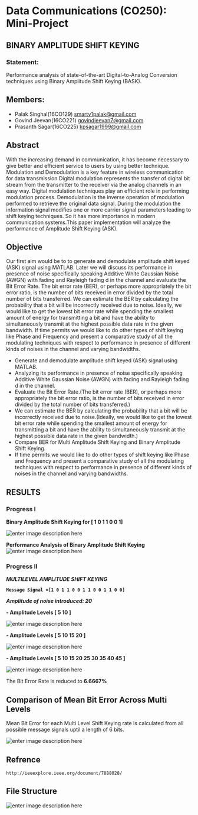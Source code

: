 
# Data Communications (CO250): Mini-Project
## BINARY AMPLITUDE SHIFT KEYING
### Statement:
Performance analysis of state-of-the-art Digital-to-Analog Conversion techniques using Binary Amplitude Shift Keying (BASK).
 
## Members:
 - Palak Singhal(16CO129)  smarty1palak@gmail.com 
 - Govind Jeevan(16CO221) govindjeevan7@gmail.com 
 - Prasanth Sagar(16CO225) kpsagar1999@gmail.com

## Abstract
With the increasing demand in communication, it has become necessary to give better and efficient service to users by using better technique.
Modulation and Demodulation is a key feature in wireless communication for data transmission.Digital modulation represents the transfer of digital bit stream from the transmitter to the receiver via the analog channels in an easy way. Digital modulation techniques play an efficient role in performing modulation process. Demodulation is the inverse operation of modulation performed to retrieve the original data signal. 
During the modulation the information signal modifies one or more carrier signal parameters leading to shift keying techniques. So it has more importance in modern communication systems.This paper implementation will analyze the performance of Amplitude Shift Keying (ASK).

## Objective
Our first aim would be to to generate and demodulate amplitude shift keyed (ASK) signal using MATLAB.
Later we will discuss its performance in presence of noise specifically speaking Additive White Gaussian Noise (AWGN) with fading and Rayleigh fading d in the channel and evaluate the Bit Error Rate.
The bit error rate (BER), or perhaps more appropriately the bit error ratio, is the number of bits received in error divided by the total number of bits transferred. We can estimate the BER by calculating the probability that a bit will be incorrectly received due to noise.
Ideally, we would like to get the lowest bit error rate while spending the smallest amount of energy for transmitting a bit and have the ability to simultaneously transmit at the highest possible data rate in the given bandwidth.
If time permits we would like to do other types of shift keying like Phase and Frequency and present a comparative study of all the modulating techniques with respect to performance in presence of different kinds of noises in the channel and varying bandwidths.
* Generate and demodulate amplitude shift keyed (ASK) signal using MATLAB.
* Analyzing its performance in presence of noise specifically speaking Additive White Gaussian Noise (AWGN) with fading and Rayleigh fading d in the channel.
* Evaluate the Bit Error Rate.(The bit error rate (BER), or perhaps more appropriately the bit error ratio, is the number of bits received in error divided by the total number of bits transferred.)
* We can estimate the BER by calculating the probability that a bit will be incorrectly received due to noise.(Ideally, we would like to get the lowest bit error rate while spending the smallest amount of energy for transmitting a bit and have the ability to simultaneously transmit at the highest possible data rate in the given bandwidth.)
* Compare BER for Multi Amplitude Shift Keying and Binary Amplitude Shift Keying.
* If time permits we would like to do other types of shift keying like Phase and Frequency and present a comparative study of all the modulating techniques with respect to performance in presence of different kinds of noises in the channel and varying bandwidths.

## RESULTS
### Progress I
**Binary Amplitude Shift Keying for [ 1 0 1 1 0 0 1]**

![enter image description here](https://image.ibb.co/kmKowc/bask.png)


**Performance Analysis of Binary Amplitude Shift Keying**
![enter image description here](https://image.ibb.co/ek3v9x/BASK_Performance.png)
### Progress II
***MULTILEVEL AMPLITUDE SHIFT KEYING***


**`Message Signal =[1 0 1 1 0 0 1 1 0 0 1 1 0 0]`**

***Amplitude of noise introduced: 20***

 **- Amplitude Levels [ 5  10 ]**
 
 ![enter image description here](https://image.ibb.co/mNzAz7/5_10.jpg)

 **- Amplitude Levels [ 5  10  15  20 ]**
 
 ![enter image description here](https://image.ibb.co/jn4omn/5_10_15_20.jpg)

 **- Amplitude Levels [ 5  10  15  20  25  30  35  40  45 ]**
 
 ![enter image description here](https://image.ibb.co/fd94Rn/5_10_15_20_40.jpg)

The Bit Error Rate is reduced to **6.6667%**

## Comparison of Mean Bit Error Across Multi Levels
Mean Bit Error for each Multi Level Shift Keying rate is calculated from all possible message signals uptil a length of 6 bits.


![enter image description here](https://image.ibb.co/iN9M6n/Multilevel_Comparison.jpg)

## Refrence

    http://ieeexplore.ieee.org/document/7888028/

## File Structure
![enter image description here](https://image.ibb.co/eq0j2H/Function_Sequence.png)

